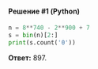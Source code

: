 #### Решение #1 (Python)
```python
n = 8**740 - 2**900 + 7
s = bin(n)[2:]
print(s.count('0'))
```
**Ответ:** 897.
